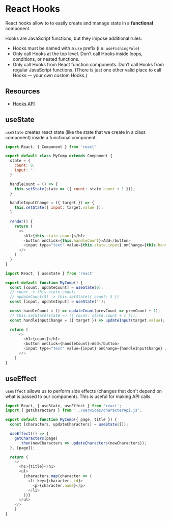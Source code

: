 # React Hooks

React hooks allow to to easily create and manage state in a **functional** component.

Hooks are JavaScript functions, but they impose additional rules:

* Hooks must be named with a `use` prefix (i.e. `useFishingPole`)
* Only call Hooks at the top level. Don’t call Hooks inside loops,
  conditions, or nested functions.
* Only call Hooks from React function components. Don’t call Hooks
  from regular JavaScript functions. (There is just one other valid
  place to call Hooks — your own custom Hooks.)

## Resources

* [Hooks API](https://reactjs.org/docs/hooks-reference.html)

## useState

`useState` creates react state (like the state that we create in
a class component) inside a functional component.

```js
import React, { Component } from 'react'

export default class MyComp extends Component {
  state = {
    count: 0,
    input: ''
  }

  handleCount = () => {
    this.setState(state => ({ count: state.count + 1 }));
  }

  handleInputChange = ({ target }) => {
    this.setState({ input: target.value });
  }

  render() {
    return (
      <>
        <h1>{this.state.count}</h1>
        <button onClick={this.handleCount}>Add</button>
        <input type="text" value={this.state.input} onChange={this.handleInputChange} />
      </>
    )
  }
}
```

```js
import React, { useState } from 'react'

export default function MyComp() {
  const [count, updateCount] = useState(0);
  // count -> this.state.count;
  // updateCount(5) -> this.setState({ count: 5 })
  const [input, updateInput] = useState('');

  const handleCount = () => updateCount(prevCount => prevCount + 1);
  // this.setState(state => ({ count: state.count + 1 }));
  const handleInputChange = ({ target }) => updateInput(target.value);

  return (
      <>
        <h1>{count}</h1>
        <button onClick={handleCount}>Add</button>
        <input type="text" value={input} onChange={handleInputChange} />
      </>
    )
}
```

## useEffect

`useEffect` allows us to perform side effects (changes that don't depend
on what is passed to our component). This is useful for making API calls.

```js
import React, { useState, useEffect } from 'react';
import { getCharacters } from '../services/characterApi.js';

export default function MyComp({ page, title }) {
  const [characters, updateCharacters] = useState([]);

  useEffect(() => {
    getCharacters(page)
      .then(newCharacters => updateCharacters(newCharacters));
  }, [page]);

  return (
    <>
      <h1>{title}</h1>
      <ul>
        {characters.map(character => (
          <li key={character._id}>
            <p>{character.name}</p>
          </li>
        ))}
      </ul>
    </>
    )
}
```
